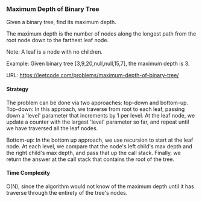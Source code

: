 ### Maximum Depth of Binary Tree
Given a binary tree, find its maximum depth.

The maximum depth is the number of nodes along the longest path from the root node down to the farthest leaf node.

Note: A leaf is a node with no children.

Example: Given binary tree [3,9,20,null,null,15,7], the maximum depth is 3.

URL: https://leetcode.com/problems/maximum-depth-of-binary-tree/

#### Strategy
The problem can be done via two approaches: top-down and bottom-up. 
Top-down: In this approach, we traverse from root to each leaf, passing down a 'level' parameter that increments by 1 per level. At the leaf node, we update a counter with the largest 'level' parameter so far, and repeat until we have traversed all the leaf nodes.

Bottom-up: In the bottom up approach, we use recursion to start at the leaf node. At each level, we compare that the node's left child's max depth and the right child's max depth, and pass that up the call stack. Finally, we return the answer at the call stack that contains the root of the tree. 

#### Time Complexity
O(N), since the algorithm would not know of the maximum depth until it has traverse through the entirety of the tree's nodes. 